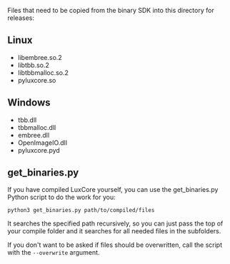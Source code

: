 Files that need to be copied from the binary SDK into this directory for releases:

## Linux

* libembree.so.2
* libtbb.so.2
* libtbbmalloc.so.2
* pyluxcore.so

## Windows

* tbb.dll
* tbbmalloc.dll
* embree.dll
* OpenImageIO.dll
* pyluxcore.pyd

## get_binaries.py

If you have compiled LuxCore yourself, you can use the get_binaries.py Python script to do the work for you:

`python3 get_binaries.py path/to/compiled/files`

It searches the specified path recursively, so you can just pass the top of your compile folder and it searches for all needed files in the subfolders.

If you don't want to be asked if files should be overwritten, call the script with the `--overwrite` argument.
